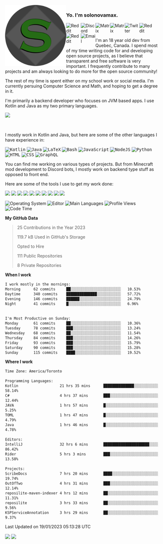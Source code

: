 <img align="left" alt="Avatar" width="200px" src="https://raw.githubusercontent.com/solonovamax/solonovamax/main/solonovamax-circle.png" />

### Yo. I'm solonovamax.

<a href="https://gitlab.com/solonovamax">
    <img align="left" alt="Reddit" width="48px" src="https://img.icons8.com/color/2x/gitlab.png">
</a>

<a href="https://discord.solonovamax.gay">
    <img align="left" alt="Discord" width="48px" src="https://img.icons8.com/color/2x/discord-logo.png">
</a>

<a href="https://matrix.to/#/@solonovamax:matrix.org?#gh-light-mode-only">
    <img align="left" alt="Matrix" width="48px" src="https://img.icons8.com/000000/material/2x/matrix-logo.png">
</a>
<a href="https://matrix.to/#/@solonovamax:matrix.org?#gh-dark-mode-only">
    <img align="left" alt="Matrix" width="48px" src="https://img.icons8.com/FFFFFF/material/2x/matrix-logo.png">
</a>

<a href="https://twitter.com/solonovamax">
    <img align="left" alt="Twitter" width="48px" src="https://img.icons8.com/color/2x/twitter.png">
</a>

<!-- <a href="https://twitch.tv/solonovamax">
    <img align="left" alt="Twitch" width="48px" src="https://img.icons8.com/color/2x/twitch.png">
</a> -->

<a href="https://reddit.com/u/solonovamax">
    <img align="left" alt="Reddit" width="48px" src="https://img.icons8.com/color/2x/reddit.png">
</a>

<a href="https://www.youtube.com/channel/UCTxCeyGu41WfEBT8mXpjHMA">
    <img align="left" alt="Reddit" width="48px" src="https://img.icons8.com/color/2x/youtube.png">
</a>

<a href="mailto:solonovamax@12oclockpoint.com">
    <img align="left" alt="Email" width="48px" src="https://img.icons8.com/fluency/2x/mail.png">
</a>

<!-- <a href="https://open.spotify.com/user/solonovamax">
    <img align="left" alt="Spotify" width="48px" src="https://img.icons8.com/color/2x/spotify.png">
</a> -->

<br/>
<br/>

I'm an 18 year old dev from Quebec, Canada.
I spend most of my time writing code for and developing open source projects, as I believe that transparent and free software is very important.
I frequently contribute to many projects and am always looking to do more for the open source community!

The rest of my time is spent either on my school work or social media. I'm currently persuing Computer Science and Math, and hoping to get a degree in it.

I'm primarily a backend developer who focuses on JVM based apps. I use Kotlin and Java as my two primary languages.


<a href="https://github.com/ryo-ma/github-profile-trophy"><img src="https://github-profile-trophy.vercel.app/?username=solonovamax&margin-w=15&row=1"/></a> 

<br/>

I mostly work in Kotlin and Java, but here are some of the other languages I have experience in:

<kbd><img height="32" alt="Kotlin" src="https://img.icons8.com/color/1x/kotlin.png"></kbd>
<kbd><img height="32" alt="Java" src="https://img.icons8.com/color/1x/java-coffee-cup-logo.png"></kbd>
<kbd><img height="32" alt="LaTeX" src="https://img.icons8.com/color/1x/latex.png"></kbd>
<kbd><img height="32" alt="Bash" src="https://img.icons8.com/color/1x/console.png"></kbd>
<kbd><img height="32" alt="JavaScript" src="https://img.icons8.com/color/1x/javascript.png"></kbd>
<kbd><img height="32" alt="NodeJS" src="https://img.icons8.com/color/1x/nodejs.png"></kbd>
<kbd><img height="32" alt="Python" src="https://img.icons8.com/color/1x/python.png"></kbd>
<kbd><img height="32" alt="HTML" src="https://img.icons8.com/color/1x/html-5.png"></kbd>
<kbd><img height="32" alt="CSS" src="https://img.icons8.com/color/1x/css3.png"></kbd>
<kbd><img height="32" alt="GraphQL" src="https://img.icons8.com/color/1x/graphql.png"></kbd>

You can find me working on various types of projects.
But from Minecraft mod development to Discord bots, I mostly work on backend type stuff as opposed to front end.

Here are some of the tools I use to get my work done:

<kbd><img height="32" src="https://img.icons8.com/color/2x/intellij-idea.png"></kbd>
<kbd><img height="32" src="https://img.icons8.com/color/2x/linux.png"></kbd>
<kbd><img height="32" src="https://img.icons8.com/fluent/2x/console.png"></kbd>
<kbd><img height="32" src="https://img.icons8.com/color/2x/open-source.png"></kbd>
<kbd><img height="32" src="https://img.icons8.com/color/2x/git.png"></kbd>
<kbd><img height="32" src="https://img.icons8.com/color/2x/docker.png"></kbd>
<kbd><img height="32" src="https://img.icons8.com/color/2x/mongodb.png"></kbd>
<kbd><img height="32" src="https://img.icons8.com/color/2x/nginx.png"></kbd>
<a href="?#gh-light-mode-only"><kbd><img height="32" src="https://img.icons8.com/metro/2x/mysql.png"></kbd></a>
<a href="?#gh-dark-mode-only"><kbd><img height="32" src="https://img.icons8.com/FFFFFF/metro/2x/mysql.png"></kbd></a>

![Operating System](https://img.shields.io/badge/OS-Arch%20Linux-informational?style=for-the-badge&logo=Arch%20Linux&logoColor=white&color=007ec6)
![Editor](https://img.shields.io/badge/Editor-IntelliJ%20Idea-informational?style=for-the-badge&logo=IntelliJ%20Idea&logoColor=white&color=007ec6)
![Main Languages](https://img.shields.io/badge/Main%20Languages-Java%20%26%20Kotlin-informational?style=for-the-badge&logo=Java&logoColor=white&color=007ec6)
![Profile Views](https://komarev.com/ghpvc/?username=solonovamax&color=blue&style=for-the-badge)
![Code Time](https://img.shields.io/endpoint?url=https://wakapi.dev/api/compat/shields/v1/solonovamax/interval:all_time&label=Code%20Time&style=for-the-badge&color=blue)

<!--START_SECTION:waka-->
**My GitHub Data**

> 25 Contributions in the Year 2023
> 
> 119.7 kB Used in GitHub's Storage
> 
> Opted to Hire
> 
> 111 Public Repositories
> 
> 8 Private Repositories
> 
**When I work** 

```text
I work mostly in the mornings: 
Morning      62 commits     ██░░░░░░░░░░░░░░░░░░░░░░░   10.53% 
Daytime      340 commits    ██████████████░░░░░░░░░░░   57.72% 
Evening      146 commits    ██████░░░░░░░░░░░░░░░░░░░   24.79% 
Night        41 commits     █░░░░░░░░░░░░░░░░░░░░░░░░   6.96%


I'm Most Productive on Sunday: 
Monday       61 commits     ██░░░░░░░░░░░░░░░░░░░░░░░   10.36% 
Tuesday      78 commits     ███░░░░░░░░░░░░░░░░░░░░░░   13.24% 
Wednesday    68 commits     ██░░░░░░░░░░░░░░░░░░░░░░░   11.54% 
Thursday     84 commits     ███░░░░░░░░░░░░░░░░░░░░░░   14.26% 
Friday       93 commits     ███░░░░░░░░░░░░░░░░░░░░░░   15.79% 
Saturday     90 commits     ███░░░░░░░░░░░░░░░░░░░░░░   15.28% 
Sunday       115 commits    ████░░░░░░░░░░░░░░░░░░░░░   19.52%

```


**Where I work** 

```text
Time Zone: America/Toronto

Programming Languages: 
Kotlin                   21 hrs 35 mins      ██████████████░░░░░░░░░░░   58.14% 
C#                       4 hrs 37 mins       ███░░░░░░░░░░░░░░░░░░░░░░   12.44% 
JAVA                     1 hrs 57 mins       █░░░░░░░░░░░░░░░░░░░░░░░░   5.25% 
TOML                     1 hrs 47 mins       █░░░░░░░░░░░░░░░░░░░░░░░░   4.79% 
Java                     1 hrs 46 mins       █░░░░░░░░░░░░░░░░░░░░░░░░   4.78%

Editors: 
IntelliJ                 32 hrs 6 mins       █████████████████████░░░░   86.42% 
Rider                    5 hrs 3 mins        ███░░░░░░░░░░░░░░░░░░░░░░   13.58%

Projects: 
ScribeDocs               7 hrs 20 mins       ████░░░░░░░░░░░░░░░░░░░░░   19.74% 
OutOfTwo                 4 hrs 31 mins       ███░░░░░░░░░░░░░░░░░░░░░░   12.14% 
reposilite-maven-indexer 4 hrs 12 mins       ██░░░░░░░░░░░░░░░░░░░░░░░   11.31% 
reposilite               3 hrs 33 mins       ██░░░░░░░░░░░░░░░░░░░░░░░   9.56% 
KSPServiceAnnotation     3 hrs 29 mins       ██░░░░░░░░░░░░░░░░░░░░░░░   9.37%

```


 Last Updated on 19/01/2023 05:13:28 UTC
<!--END_SECTION:waka-->

<div style="white-space:nowrap;width:100%;position: relative;display: inline-block">
<img align="center" src="https://github-readme-stats.vercel.app/api?username=solonovamax&custom_title=solonovamax%27s%20Github%20Stats&langs_count=5&include_all_commits=true&count_private=true&show_icons=true&theme=github_dark"/>
<img align="center" src="https://github-readme-stats.vercel.app/api/wakatime?api_domain=wakapi.dev&username=solonovamax&range=last_30_days&custom_title=solonovamax%27s+Primary+Languages+%28Last+Month%29&langs_count=10&show_icons=true&theme=github_dark"/>
</div>
